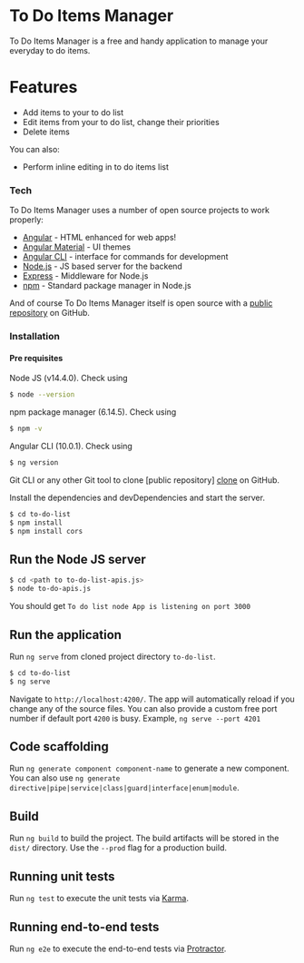 # To Do Items Manager

To Do Items Manager is a free and handy application to manage your everyday to do items.

# Features

  - Add items to your to do list
  - Edit items from your to do list, change their priorities
  - Delete items

You can also:
  - Perform inline editing in to do items list

### Tech

To Do Items Manager uses a number of open source projects to work properly:

* [Angular] - HTML enhanced for web apps!
* [Angular Material] - UI themes
* [Angular CLI] - interface for commands for development 
* [Node.js] - JS based server for the backend
* [Express] - Middleware for Node.js
* [npm] - Standard package manager in Node.js

And of course To Do Items Manager itself is open source with a [public repository][dill] on GitHub.

### Installation

#### Pre requisites
Node JS (v14.4.0). Check using
```sh
$ node --version
```
npm package manager (6.14.5). Check using
```sh
$ npm -v
```
Angular CLI (10.0.1). Check using
```sh
$ ng version
```
Git CLI or any other Git tool to clone [public repository] [clone] on GitHub.

Install the dependencies and devDependencies and start the server.

```sh
$ cd to-do-list
$ npm install
$ npm install cors
```
## Run the Node JS server
```sh
$ cd <path to to-do-list-apis.js>
$ node to-do-apis.js
```
You should get `To do list node App is listening on port 3000`

## Run the application

Run `ng serve` from cloned project directory `to-do-list`. 
```sh
$ cd to-do-list
$ ng serve
```
Navigate to `http://localhost:4200/`. The app will automatically reload if you change any of the source files. You can also provide a custom free port number if default port `4200` is busy.
Example, `ng serve --port 4201`

## Code scaffolding

Run `ng generate component component-name` to generate a new component. You can also use `ng generate directive|pipe|service|class|guard|interface|enum|module`.

## Build

Run `ng build` to build the project. The build artifacts will be stored in the `dist/` directory. Use the `--prod` flag for a production build.

## Running unit tests

Run `ng test` to execute the unit tests via [Karma](https://karma-runner.github.io).

## Running end-to-end tests

Run `ng e2e` to execute the end-to-end tests via [Protractor](http://www.protractortest.org/).




   [dill]: <https://github.com/apurva-khopkar-dev/to-do-items-mgr>
   [clone]: <https://github.com/apurva-khopkar-dev/to-do-items-mgr.git>
   [node.js]: <https://nodejs.org/en/download/>
   [Express]: <http://expressjs.com>
   [Angular]: <http://angularjs.org>
   [npm]: <https://nodejs.org/en/download/>
   [Angular Material]: <https://material.angular.io/>
   [Angular CLI]: <https://angular.io/>

   [PlDb]: <https://github.com/joemccann/dillinger/tree/master/plugins/dropbox/README.md>
   [PlGh]: <https://github.com/joemccann/dillinger/tree/master/plugins/github/README.md>
   [PlGd]: <https://github.com/joemccann/dillinger/tree/master/plugins/googledrive/README.md>
   [PlOd]: <https://github.com/joemccann/dillinger/tree/master/plugins/onedrive/README.md>
   [PlMe]: <https://github.com/joemccann/dillinger/tree/master/plugins/medium/README.md>
   [PlGa]: <https://github.com/RahulHP/dillinger/blob/master/plugins/googleanalytics/README.md>
